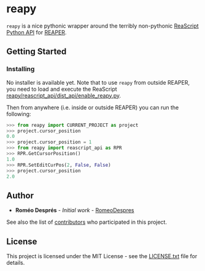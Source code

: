 # reapy

`reapy` is a nice pythonic wrapper around the terribly non-pythonic [ReaScript Python API](https://www.reaper.fm/sdk/reascript/reascripthelp.html#p "ReaScript Python API documentation") for [REAPER](https://www.reaper.fm/ "REAPER").

## Getting Started

### Installing

No installer is available yet. Note that to use `reapy` from outside REAPER, you need to load and execute the ReaScript [reapy/reascript_api/dist_api/enable_reapy.py](reapy/reascript_api/dist_api/enable_reapy.py).

Then from anywhere (i.e. inside or outside REAPER) you can run the following:

```python
>>> from reapy import CURRENT_PROJECT as project
>>> project.cursor_position
0.0
>>> project.cursor_position = 1
>>> from reapy import reascript_api as RPR
>>> RPR.GetCursorPosition()
1.0
>>> RPR.SetEditCurPos(2, False, False)
>>> project.cursor_position
2.0
```

## Author

* **Roméo Després** - *Initial work* - [RomeoDespres](https://github.com/RomeoDespres)

See also the list of [contributors](https://github.com/your/project/contributors) who participated in this project.

## License

This project is licensed under the MIT License - see the [LICENSE.txt](LICENSE.txt) file for details.

